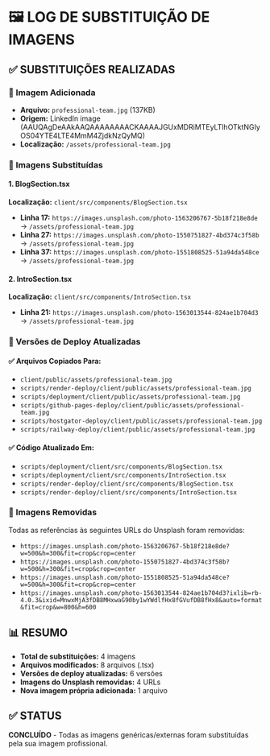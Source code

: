 # 🖼️ LOG DE SUBSTITUIÇÃO DE IMAGENS

## ✅ SUBSTITUIÇÕES REALIZADAS

### 📁 Imagem Adicionada
- **Arquivo:** `professional-team.jpg` (137KB)
- **Origem:** LinkedIn image (AAUQAgDeAAkAAQAAAAAAAACKAAAAJGUxMDRiMTEyLTlhOTktNGIyOS04YTE4LTE4MmM4ZjdkNzQyMQ)
- **Localização:** `/assets/professional-team.jpg`

### 🔄 Imagens Substituídas

#### 1. BlogSection.tsx
**Localização:** `client/src/components/BlogSection.tsx`
- **Linha 17:** `https://images.unsplash.com/photo-1563206767-5b18f218e8de` → `/assets/professional-team.jpg`
- **Linha 27:** `https://images.unsplash.com/photo-1550751827-4bd374c3f58b` → `/assets/professional-team.jpg`
- **Linha 37:** `https://images.unsplash.com/photo-1551808525-51a94da548ce` → `/assets/professional-team.jpg`

#### 2. IntroSection.tsx
**Localização:** `client/src/components/IntroSection.tsx`
- **Linha 21:** `https://images.unsplash.com/photo-1563013544-824ae1b704d3` → `/assets/professional-team.jpg`

### 📂 Versões de Deploy Atualizadas

#### ✅ Arquivos Copiados Para:
- `client/public/assets/professional-team.jpg`
- `scripts/render-deploy/client/public/assets/professional-team.jpg`
- `scripts/deployment/client/public/assets/professional-team.jpg`
- `scripts/github-pages-deploy/client/public/assets/professional-team.jpg`
- `scripts/hostgator-deploy/client/public/assets/professional-team.jpg`
- `scripts/railway-deploy/client/public/assets/professional-team.jpg`

#### ✅ Código Atualizado Em:
- `scripts/deployment/client/src/components/BlogSection.tsx`
- `scripts/deployment/client/src/components/IntroSection.tsx`
- `scripts/render-deploy/client/src/components/BlogSection.tsx`
- `scripts/render-deploy/client/src/components/IntroSection.tsx`

### 🚫 Imagens Removidas
Todas as referências às seguintes URLs do Unsplash foram removidas:
- `https://images.unsplash.com/photo-1563206767-5b18f218e8de?w=500&h=300&fit=crop&crop=center`
- `https://images.unsplash.com/photo-1550751827-4bd374c3f58b?w=500&h=300&fit=crop&crop=center`
- `https://images.unsplash.com/photo-1551808525-51a94da548ce?w=500&h=300&fit=crop&crop=center`
- `https://images.unsplash.com/photo-1563013544-824ae1b704d3?ixlib=rb-4.0.3&ixid=MnwxMjA3fDB8MHxwaG90by1wYWdlfHx8fGVufDB8fHx8&auto=format&fit=crop&w=800&h=600`

## 📊 RESUMO
- **Total de substituições:** 4 imagens
- **Arquivos modificados:** 8 arquivos (.tsx)
- **Versões de deploy atualizadas:** 6 versões
- **Imagens do Unsplash removidas:** 4 URLs
- **Nova imagem própria adicionada:** 1 arquivo

## ✅ STATUS
**CONCLUÍDO** - Todas as imagens genéricas/externas foram substituídas pela sua imagem profissional.